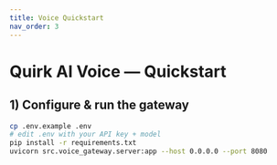 ```yaml
---
title: Voice Quickstart
nav_order: 3
---
```


# Quirk AI Voice — Quickstart

## 1) Configure & run the gateway
```bash
cp .env.example .env
# edit .env with your API key + model
pip install -r requirements.txt
uvicorn src.voice_gateway.server:app --host 0.0.0.0 --port 8080
